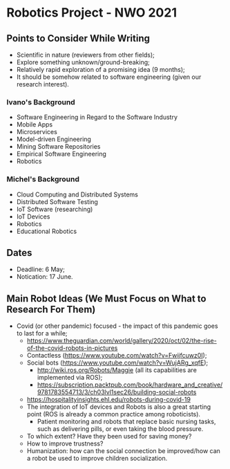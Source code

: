 # Robotics Project - NWO 2021

## Points to Consider While Writing

- Scientific in nature (reviewers from other fields);
- Explore something unknown/ground-breaking;
- Relatively rapid exploration of a promising idea (9 months);
- It should be somehow related to software engineering (given our research interest).

### Ivano's Background
- Software Engineering in Regard to the Software Industry
- Mobile Apps
- Microservices
- Model-driven Engineering
- Mining Software Repositories
- Empirical Software Engineering
- Robotics


### Michel's Background
- Cloud Computing and Distributed Systems
- Distributed Software Testing
- IoT Software (researching)
- IoT Devices
- Robotics
- Educational Robotics

## Dates
- Deadline: 6 May;
- Notication: 17 June.

## Main Robot Ideas (We Must Focus on What to Research For Them)
- Covid (or other pandemic) focused - the impact of this pandemic goes to last for a while;
  - https://www.theguardian.com/world/gallery/2020/oct/02/the-rise-of-the-covid-robots-in-pictures
  - Contactless (https://www.youtube.com/watch?v=Fwijfcuwz0I);
  - Social bots (https://www.youtube.com/watch?v=WujARg_xqfE);
    - http://wiki.ros.org/Robots/Maggie (all its capabilities are implemented via ROS); 
    - https://subscription.packtpub.com/book/hardware_and_creative/9781783554713/3/ch03lvl1sec26/building-social-robots
  - https://hospitalityinsights.ehl.edu/robots-during-covid-19
  - The integration of IoT devices and Robots is also a great starting point (ROS is already a common practice among roboticists).
    - Patient monitoring and robots that replace basic nursing tasks, such as delivering pills, or even taking the blood pressure.
  - To which extent? Have they been used for saving money?
  - How to improve trustness?
  - Humanization: how can the social connection be improved/how can a robot be used to improve children socialization.
